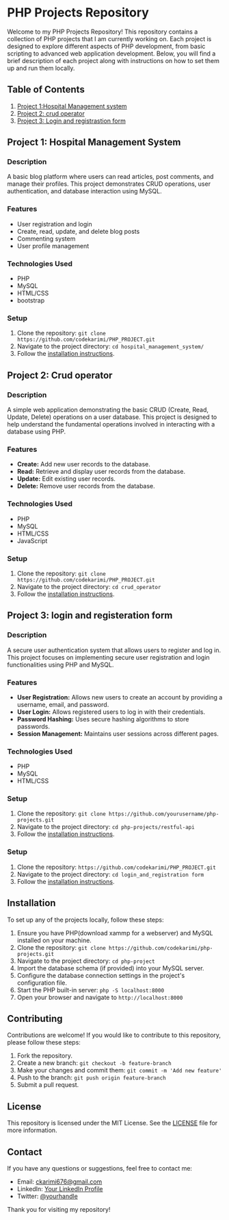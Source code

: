 # PHP Projects Repository

Welcome to my PHP Projects Repository! This repository contains a collection of PHP projects that I am currently working on. Each project is designed to explore different aspects of PHP development, from basic scripting to advanced web application development. Below, you will find a brief description of each project along with instructions on how to set them up and run them locally.

## Table of Contents

1. [Project 1:Hospital Management system](#project-1-hospital-management-system)
2. [Project 2: crud operator](#project-2-crud-operator)
3. [Project 3: Login and registrastion form](#project-3---login-and-registeration-form)


## Project 1: Hospital Management System

### Description
A basic blog platform where users can read articles, post comments, and manage their profiles. This project demonstrates CRUD operations, user authentication, and database interaction using MySQL.

### Features
- User registration and login
- Create, read, update, and delete blog posts
- Commenting system
- User profile management

### Technologies Used
- PHP
- MySQL
- HTML/CSS
- bootstrap

### Setup
1. Clone the repository: `git clone https://github.com/codekarimi/PHP_PROJECT.git`
2. Navigate to the project directory: `cd hospital_management_system/`
3. Follow the [installation instructions](#installation).

## Project 2: Crud operator

### Description
A simple web application demonstrating the basic CRUD (Create, Read, Update, Delete) operations on a user database. This project is designed to help understand the fundamental operations involved in interacting with a database using PHP.

### Features
- **Create:** Add new user records to the database.
- **Read:** Retrieve and display user records from the database.
- **Update:** Edit existing user records.
- **Delete:** Remove user records from the database.

### Technologies Used
- PHP
- MySQL
- HTML/CSS
- JavaScript

### Setup
1. Clone the repository: `git clone https://github.com/codekarimi/PHP_PROJECT.git`
2. Navigate to the project directory: `cd crud_operator`
3. Follow the [installation instructions](#installation).

## Project 3:   login and registeration form

### Description
A secure user authentication system that allows users to register and log in. This project focuses on implementing secure user registration and login functionalities using PHP and MySQL.

### Features
- **User Registration:** Allows new users to create an account by providing a username, email, and password.
- **User Login:** Allows registered users to log in with their credentials.
- **Password Hashing:** Uses secure hashing algorithms to store passwords.
- **Session Management:** Maintains user sessions across different pages.

### Technologies Used
- PHP
- MySQL
- HTML/CSS

### Setup
1. Clone the repository: `git clone https://github.com/yourusername/php-projects.git`
2. Navigate to the project directory: `cd php-projects/restful-api`
3. Follow the [installation instructions](#installation).



### Setup
1. Clone the repository: `https://github.com/codekarimi/PHP_PROJECT.git`
2. Navigate to the project directory: `cd login_and_registration form`
3. Follow the [installation instructions](#installation).

## Installation

To set up any of the projects locally, follow these steps:

1. Ensure you have PHP(download xammp for a webserver) and MySQL installed on your machine.
2. Clone the repository: `git clone https://github.com/codekarimi/php-projects.git`
3. Navigate to the project directory: `cd php-project`
4. Import the database schema (if provided) into your MySQL server.
5. Configure the database connection settings in the project's configuration file.
6. Start the PHP built-in server: `php -S localhost:8000`
7. Open your browser and navigate to `http://localhost:8000`

## Contributing

Contributions are welcome! If you would like to contribute to this repository, please follow these steps:

1. Fork the repository.
2. Create a new branch: `git checkout -b feature-branch`
3. Make your changes and commit them: `git commit -m 'Add new feature'`
4. Push to the branch: `git push origin feature-branch`
5. Submit a pull request.

## License

This repository is licensed under the MIT License. See the [LICENSE](LICENSE) file for more information.

## Contact

If you have any questions or suggestions, feel free to contact me:

- Email: [ckarimi676@gmail.com](mailto:your-email@example.com)
- LinkedIn: [Your LinkedIn Profile](https://linkedin.com/in/yourprofile)
- Twitter: [@yourhandle](https://twitter.com/yourhandle)

Thank you for visiting my repository!
